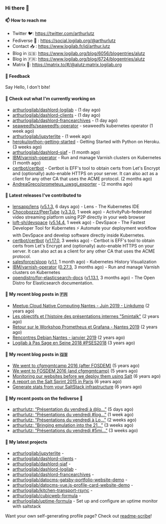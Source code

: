 ### Hi there 👋

#### 📫 How to reach me

- Twitter 🐦: https://twitter.com/arthurlutz
- Fediverse 🐘 : https://social.logilab.org/@arthurlutz
- Contact 📥 : https://www.logilab.fr/id/arthur.lutz
- Blog in 🇬🇧: https://www.logilab.org/blog/6056/blogentries/alutz
- Blog in 🇫🇷: https://www.logilab.org/blog/6724/blogentries/alutz
- Matrix 💬: https://matrix.to/#/@alutz:matrix.logilab.org

#### 💬 Feedback

Say Hello, I don't bite!

#### 👷 Check out what I'm currently working on

- [arthurlogilab/dashlord-logilab](https://github.com/arthurlogilab/dashlord-logilab) -  (1 day ago)
- [arthurlogilab/dashlord-clients](https://github.com/arthurlogilab/dashlord-clients) -  (1 day ago)
- [arthurlogilab/dashlord-francearchives](https://github.com/arthurlogilab/dashlord-francearchives) -  (1 day ago)
- [seaweedfs/seaweedfs-operator](https://github.com/seaweedfs/seaweedfs-operator) - seaweedfs kubernetes operator (1 week ago)
- [arthurlogilab/jupyterlite](https://github.com/arthurlogilab/jupyterlite) -  (1 week ago)
- [heroku/python-getting-started](https://github.com/heroku/python-getting-started) - Getting Started with Python on Heroku. (3 weeks ago)
- [arthurlogilab/dashlord-siaf](https://github.com/arthurlogilab/dashlord-siaf) -  (1 month ago)
- [IBM/varnish-operator](https://github.com/IBM/varnish-operator) - Run and manage Varnish clusters on Kubernetes (1 month ago)
- [certbot/certbot](https://github.com/certbot/certbot) - Certbot is EFF&#39;s tool to obtain certs from Let&#39;s Encrypt and (optionally) auto-enable HTTPS on your server.  It can also act as a client for any other CA that uses the ACME protocol. (2 months ago)
- [AndreaGreco/prometeus_uwsgi_exporter](https://github.com/AndreaGreco/prometeus_uwsgi_exporter) -  (2 months ago)


#### 🔭 Latest releases I've contributed to

- [lensapp/lens](https://github.com/lensapp/lens) ([v5.1.3](https://github.com/lensapp/lens/releases/tag/v5.1.3), 6 days ago) - Lens - The Kubernetes IDE
- [Chocobozzz/PeerTube](https://github.com/Chocobozzz/PeerTube) ([v3.3.0](https://github.com/Chocobozzz/PeerTube/releases/tag/v3.3.0), 1 week ago) - ActivityPub-federated video streaming platform using P2P directly in your web browser
- [loft-sh/devspace](https://github.com/loft-sh/devspace) ([v5.14.4](https://github.com/loft-sh/devspace/releases/tag/v5.14.4), 1 week ago) - DevSpace - The Fastest Developer Tool for Kubernetes ⚡ Automate your deployment workflow with DevSpace and develop software directly inside Kubernetes.
- [certbot/certbot](https://github.com/certbot/certbot) ([v1.17.0](https://github.com/certbot/certbot/releases/tag/v1.17.0), 3 weeks ago) - Certbot is EFF&#39;s tool to obtain certs from Let&#39;s Encrypt and (optionally) auto-enable HTTPS on your server.  It can also act as a client for any other CA that uses the ACME protocol.
- [salesforce/sloop](https://github.com/salesforce/sloop) ([v1.1](https://github.com/salesforce/sloop/releases/tag/v1.1), 1 month ago) - Kubernetes History Visualization
- [IBM/varnish-operator](https://github.com/IBM/varnish-operator) ([0.27.3](https://github.com/IBM/varnish-operator/releases/tag/0.27.3), 3 months ago) - Run and manage Varnish clusters on Kubernetes
- [opendistro/for-elasticsearch-docs](https://github.com/opendistro/for-elasticsearch-docs) ([v1.13.1](https://github.com/opendistro/for-elasticsearch-docs/releases/tag/v1.13.1), 3 months ago) - The Open Distro for Elasticsearch documentation.

#### 📜 My recent blog posts in 🇫🇷

- [Meetup Cloud Native Computing Nantes - Juin 2019 - Linkdump](https://www.logilab.org/blogentry/10132594) (2 years ago)
- [Les objectifs et l&#39;histoire des présentations internes &#34;5mintalk&#34;](https://www.logilab.org/blogentry/10131689) (2 years ago)
- [Retour sur le Workshop Prometheus et Grafana - Nantes 2019](https://www.logilab.org/blogentry/10131299) (2 years ago)
- [Rencontres Debian Nantes - janvier 2019](https://www.logilab.org/blogentry/10131004) (2 years ago)
- [Logilab à Pas Sage en Seine 2018 #PSES2018](https://www.logilab.org/blogentry/10128951) (3 years ago)

#### 📜 My recent blog posts in 🇬🇧

- [We went to cfgmgmtcamp 2016 (after FOSDEM)](https://www.logilab.org/blogentry/4253513) (5 years ago)
- [We went to FOSDEM 2016 (and cfgmgmtcamp)](https://www.logilab.org/blogentry/4253406) (5 years ago)
- [Monitoring our websites before we deploy them using Salt](https://www.logilab.org/blogentry/288175) (6 years ago)
- [A report on the Salt Sprint 2015 in Paris](https://www.logilab.org/blogentry/288007) (6 years ago)
- [Generate stats from your SaltStack infrastructure](https://www.logilab.org/blogentry/283815) (6 years ago)

#### 📜 My recent posts on the fediverse 🐘

- [arthurlutz: “Présentation du vendredi à @lo…”](https://social.logilab.org/@arthurlutz/106630296411279619) (5 days ago)
- [arthurlutz: “Présentations du vendredi #log…”](https://social.logilab.org/@arthurlutz/106590760060732781) (1 week ago)
- [arthurlutz: “Présentations du vendredi à Lo…”](https://social.logilab.org/@arthurlutz/106550809729011972) (2 weeks ago)
- [arthurlutz: “Bringing emulation into the 21…”](https://social.logilab.org/@arthurlutz/106533490039812224) (3 weeks ago)
- [arthurlutz: “Présentations du vendredi #5mi…”](https://social.logilab.org/@arthurlutz/106511288713918252) (3 weeks ago)

#### 🌱 My latest projects

- [arthurlogilab/jupyterlite](https://github.com/arthurlogilab/jupyterlite) - 
- [arthurlogilab/dashlord-clients](https://github.com/arthurlogilab/dashlord-clients) - 
- [arthurlogilab/dashlord-siaf](https://github.com/arthurlogilab/dashlord-siaf) - 
- [arthurlogilab/dashlord-logilab](https://github.com/arthurlogilab/dashlord-logilab) - 
- [arthurlogilab/dashlord-francearchives](https://github.com/arthurlogilab/dashlord-francearchives) - 
- [arthurlogilab/datocms-gatsby-portfolio-website-demo](https://github.com/arthurlogilab/datocms-gatsby-portfolio-website-demo) - 
- [arthurlogilab/datocms-vue.js-profile-card-website-demo](https://github.com/arthurlogilab/datocms-vue.js-profile-card-website-demo) - 
- [arthurlogilab/kitchen-transport-rsync](https://github.com/arthurlogilab/kitchen-transport-rsync) - 
- [arthurlogilab/cubicweb-formula](https://github.com/arthurlogilab/cubicweb-formula) - 
- [arthurlogilab/uptime-formula](https://github.com/arthurlogilab/uptime-formula) -  Set up and configure an uptime monitor with saltstack



Want your own self-generating profile page? Check out [readme-scribe](https://github.com/muesli/readme-scribe)!
